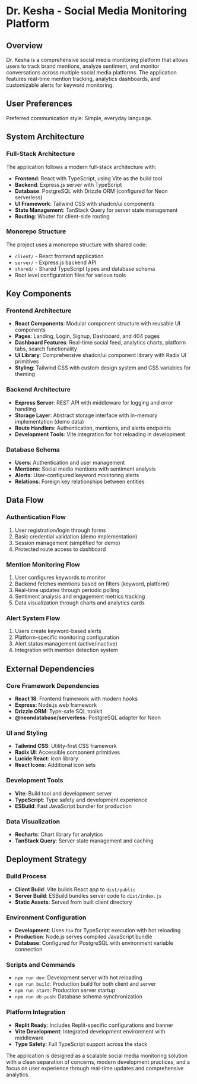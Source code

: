 # Dr. Kesha - Social Media Monitoring Platform

## Overview

Dr. Kesha is a comprehensive social media monitoring platform that allows users to track brand mentions, analyze sentiment, and monitor conversations across multiple social media platforms. The application features real-time mention tracking, analytics dashboards, and customizable alerts for keyword monitoring.

## User Preferences

Preferred communication style: Simple, everyday language.

## System Architecture

### Full-Stack Architecture
The application follows a modern full-stack architecture with:
- **Frontend**: React with TypeScript, using Vite as the build tool
- **Backend**: Express.js server with TypeScript
- **Database**: PostgreSQL with Drizzle ORM (configured for Neon serverless)
- **UI Framework**: Tailwind CSS with shadcn/ui components
- **State Management**: TanStack Query for server state management
- **Routing**: Wouter for client-side routing

### Monorepo Structure
The project uses a monorepo structure with shared code:
- `client/` - React frontend application
- `server/` - Express.js backend API
- `shared/` - Shared TypeScript types and database schema
- Root level configuration files for various tools

## Key Components

### Frontend Architecture
- **React Components**: Modular component structure with reusable UI components
- **Pages**: Landing, Login, Signup, Dashboard, and 404 pages
- **Dashboard Features**: Real-time social feed, analytics charts, platform tabs, search functionality
- **UI Library**: Comprehensive shadcn/ui component library with Radix UI primitives
- **Styling**: Tailwind CSS with custom design system and CSS variables for theming

### Backend Architecture
- **Express Server**: REST API with middleware for logging and error handling
- **Storage Layer**: Abstract storage interface with in-memory implementation (demo data)
- **Route Handlers**: Authentication, mentions, and alerts endpoints
- **Development Tools**: Vite integration for hot reloading in development

### Database Schema
- **Users**: Authentication and user management
- **Mentions**: Social media mentions with sentiment analysis
- **Alerts**: User-configured keyword monitoring alerts
- **Relations**: Foreign key relationships between entities

## Data Flow

### Authentication Flow
1. User registration/login through forms
2. Basic credential validation (demo implementation)
3. Session management (simplified for demo)
4. Protected route access to dashboard

### Mention Monitoring Flow
1. User configures keywords to monitor
2. Backend fetches mentions based on filters (keyword, platform)
3. Real-time updates through periodic polling
4. Sentiment analysis and engagement metrics tracking
5. Data visualization through charts and analytics cards

### Alert System Flow
1. Users create keyword-based alerts
2. Platform-specific monitoring configuration
3. Alert status management (active/inactive)
4. Integration with mention detection system

## External Dependencies

### Core Framework Dependencies
- **React 18**: Frontend framework with modern hooks
- **Express**: Node.js web framework
- **Drizzle ORM**: Type-safe SQL toolkit
- **@neondatabase/serverless**: PostgreSQL adapter for Neon

### UI and Styling
- **Tailwind CSS**: Utility-first CSS framework
- **Radix UI**: Accessible component primitives
- **Lucide React**: Icon library
- **React Icons**: Additional icon sets

### Development Tools
- **Vite**: Build tool and development server
- **TypeScript**: Type safety and development experience
- **ESBuild**: Fast JavaScript bundler for production

### Data Visualization
- **Recharts**: Chart library for analytics
- **TanStack Query**: Server state management and caching

## Deployment Strategy

### Build Process
- **Client Build**: Vite builds React app to `dist/public`
- **Server Build**: ESBuild bundles server code to `dist/index.js`
- **Static Assets**: Served from built client directory

### Environment Configuration
- **Development**: Uses `tsx` for TypeScript execution with hot reloading
- **Production**: Node.js serves compiled JavaScript bundle
- **Database**: Configured for PostgreSQL with environment variable connection

### Scripts and Commands
- `npm run dev`: Development server with hot reloading
- `npm run build`: Production build for both client and server
- `npm run start`: Production server startup
- `npm run db:push`: Database schema synchronization

### Platform Integration
- **Replit Ready**: Includes Replit-specific configurations and banner
- **Vite Development**: Integrated development environment with middleware
- **Type Safety**: Full TypeScript support across the stack

The application is designed as a scalable social media monitoring solution with a clean separation of concerns, modern development practices, and a focus on user experience through real-time updates and comprehensive analytics.